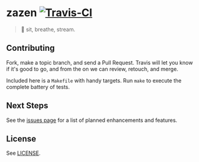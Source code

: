 # zazen [![Travis-CI](https://api.travis-ci.org/ostera/zazen.svg)](https://travis-ci.org/ostera/zazen)
> 🙏 sit, breathe, stream.

## Contributing

Fork, make a topic branch, and send a Pull Request. Travis will let you know if
it's good to go, and from the on we can review, retouch, and merge.

Included here is a `Makefile` with handy targets. Run `make` to execute the
complete battery of tests.

## Next Steps

See the [issues page](https://github.com/ostera/zazen/issues?q=is%3Aopen+is%3Aissue+label%3Aenhancement)
for a list of planned enhancements and features.

## License

See [LICENSE](https://github.com/ostera/zazen/blob/master/LICENSE).
